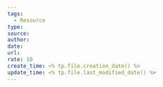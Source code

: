 ```yaml
---
tags:
  - Resource
type: 
source: 
author: 
date: 
url: 
rate: 10
create_time: <% tp.file.creation_date() %>
update_time: <% tp.file.last_modified_date() %>
---
```

